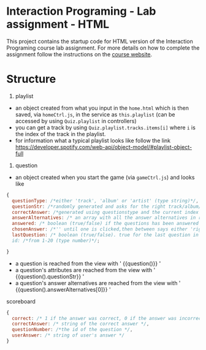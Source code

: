 Interaction Programing - Lab assignment - HTML
=================================================

This project contains the startup code for HTML version of the Interaction Programing course lab assignment. For more details on how to complete the assignment follow the instructions on the [course website](https://www.kth.se/social/course/DH2641).


Structure
================================================
1. playlist
  * an object created from what you input in the `home.html` which is then saved, via `homeCtrl.js`, in the service as `this.playlist` (can be accessed by using `Quiz.playlist` in controllers)
  * you can get a track by using `Quiz.playlist.tracks.items[i]` where `i` is the index of the track in the playlist.
  * for information what a typical playlist looks like follow the link https://developer.spotify.com/web-api/object-model/#playlist-object-full  

1. question
  * an object created when you start the game (via `gameCtrl.js`) and looks like
```javascript
{
  questionType: /*either 'track', 'album' or 'artist' (type string)*/,
  questionStr: /*randomly generated and asks for the right track/album/artist (type string)*/,
  correctAnswer: /*generated using questionstype and the current index's track (type string)*/,
  answerAlternatives: /* an array with all the answer alternatives in random order */,
  answered: /* boolean (true/false) if the questions has been answered or not*/,
  chosenAnswer: /*'' until one is clicked,then between says either 'rightAnswer' or 'wrongAnswer1/2/3' (type string)*/,
  lastQuestion: /* boolean (true/false). true for the last question in the list /*,
  id: /*from 1-20 (type number)*/;

}
```
  * a question is reached from the view with ' {{question()}} '
  * a question's attributes are reached from the view with ' {{question().questionStr}} '
  * a question's answer alternatives are reached from the view with ' {{question().answerAlternatives[0]}} '
  

scoreboard
```javascript
{
  correct: /* 1 if the answer was correct, 0 if the answer was incorrect*/,
  correctAnswer: /* string of the correct answer */,
  questionNumber: /*the id of the question */,
  userAnswer: /* string of user's answer */ 
}
```
